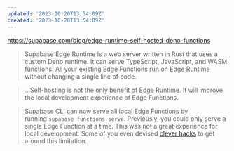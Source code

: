 ```yaml
---
updated: '2023-10-20T13:54:09Z'
created: '2023-10-20T13:54:09Z'
---
```

https://supabase.com/blog/edge-runtime-self-hosted-deno-functions

> Supabase Edge Runtime is a web server written in Rust that uses a custom Deno runtime. It can serve TypeScript, JavaScript, and WASM functions. All your existing Edge Functions run on Edge Runtime without changing a single line of code.

> ...Self-hosting is not the only benefit of Edge Runtime. It will improve the local development experience of Edge Functions.

> Supabase CLI can now serve all local Edge Functions by running `supabase functions serve`. Previously, you could only serve a single Edge Function at a time. This was not a great experience for local development. Some of you even devised [clever hacks](https://github.com/orgs/supabase/discussions/6786) to get around this limitation.